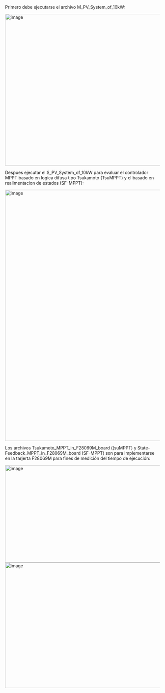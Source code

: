 Primero debe ejecutarse el archivo M_PV_System_of_10kW:

<img width="950" height="494" alt="image" src="https://github.com/user-attachments/assets/f3b8edbf-a862-446a-86de-27b3c62b63a1" />

Despues ejecutar el S_PV_System_of_10kW para evaluar el controlador MPPT basado en logica difusa tipo Tsukamoto (TsuMPPT) y el basado en realimentacion de estados (SF-MPPT):

<img width="1874" height="818" alt="image" src="https://github.com/user-attachments/assets/b6fcd972-693b-4a4c-a1f2-8d0a584a549e" />

Los archivos Tsukamoto_MPPT_in_F28069M_board ((suMPPT) y State-Feedback_MPPT_in_F28069M_board (SF-MPPT) son para implementarse en la tarjerta F28069M para fines de medición del tiempo de ejecución:

<img width="719" height="317" alt="image" src="https://github.com/user-attachments/assets/e3d2593d-a098-437b-83b7-fa35f270e014" />

<img width="728" height="409" alt="image" src="https://github.com/user-attachments/assets/b517699a-d4ef-4d48-a7ca-f9fe90c30a89" />


